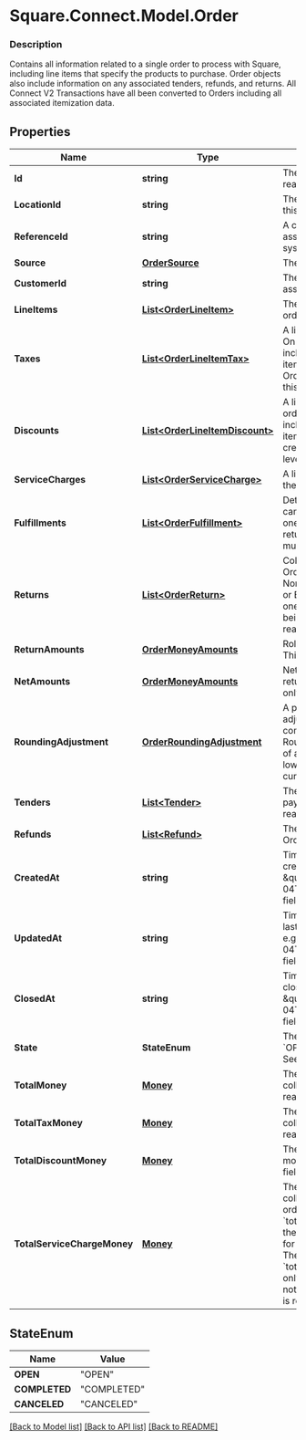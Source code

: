 # Square.Connect.Model.Order

### Description

Contains all information related to a single order to process with Square, including line items that specify the products to purchase. Order objects also include information on any associated tenders, refunds, and returns.  All Connect V2 Transactions have all been converted to Orders including all associated itemization data.

## Properties

Name | Type | Description | Notes
------------ | ------------- | ------------- | -------------
**Id** | **string** | The order&#39;s unique ID.  This field is read-only. | [optional] 
**LocationId** | **string** | The ID of the merchant location this order is associated with. | 
**ReferenceId** | **string** | A client specified identifier to associate an entity in another system with this order. | [optional] 
**Source** | [**OrderSource**](OrderSource.md) | The origination details of the order. | [optional] 
**CustomerId** | **string** | The [Customer](#type-customer) ID of the customer associated with the order. | [optional] 
**LineItems** | [**List&lt;OrderLineItem&gt;**](OrderLineItem.md) | The line items included in the order. | [optional] 
**Taxes** | [**List&lt;OrderLineItemTax&gt;**](OrderLineItemTax.md) | A list of taxes applied to this order. On read or retrieve, this list includes both order-level and item-level taxes. When creating an Order, set your order-level taxes in this list. | [optional] 
**Discounts** | [**List&lt;OrderLineItemDiscount&gt;**](OrderLineItemDiscount.md) | A list of discounts applied to this order. On read or retrieve, this list includes both order-level and item-level discounts. When creating an Order, set your order-level discounts in this list. | [optional] 
**ServiceCharges** | [**List&lt;OrderServiceCharge&gt;**](OrderServiceCharge.md) | A list of service charges applied to the order. | [optional] 
**Fulfillments** | [**List&lt;OrderFulfillment&gt;**](OrderFulfillment.md) | Details on order fulfillment.  Orders can only be created with at most one fulfillment. However, orders returned by the API may contain multiple fulfillments. | [optional] 
**Returns** | [**List&lt;OrderReturn&gt;**](OrderReturn.md) | Collection of items from sale Orders being returned in this one. Normally part of an Itemized Return or Exchange.  There will be exactly one &#x60;Return&#x60; object per sale Order being referenced.  This field is read-only. | [optional] 
**ReturnAmounts** | [**OrderMoneyAmounts**](OrderMoneyAmounts.md) | Rollup of returned money amounts.  This field is read-only. | [optional] 
**NetAmounts** | [**OrderMoneyAmounts**](OrderMoneyAmounts.md) | Net money amounts (sale money - return money).  This field is read-only. | [optional] 
**RoundingAdjustment** | [**OrderRoundingAdjustment**](OrderRoundingAdjustment.md) | A positive or negative rounding adjustment to the total of the order, commonly used to apply Cash Rounding when the minimum unit of account is smaller than the lowest physical denomination of currency.  This field is read-only. | [optional] 
**Tenders** | [**List&lt;Tender&gt;**](Tender.md) | The Tenders which were used to pay for the Order. This field is read-only. | [optional] 
**Refunds** | [**List&lt;Refund&gt;**](Refund.md) | The Refunds that are part of this Order. This field is read-only. | [optional] 
**CreatedAt** | **string** | Timestamp for when the order was created. In RFC 3339 format, e.g., \&quot;2016-09-04T23:59:33.123Z\&quot;.  This field is read-only. | [optional] 
**UpdatedAt** | **string** | Timestamp for when the order was last updated. In RFC 3339 format, e.g., \&quot;2016-09-04T23:59:33.123Z\&quot;.  This field is read-only. | [optional] 
**ClosedAt** | **string** | Timestamp for when the order was closed. In RFC 3339 format, e.g., \&quot;2016-09-04T23:59:33.123Z\&quot;.  This field is read-only. | [optional] 
**State** | **StateEnum** | The current state of the order. &#x60;OPEN&#x60;,&#x60;COMPLETED&#x60;,&#x60;CANCELED&#x60; See [OrderState](#type-orderstate) for possible values | [optional] 
**TotalMoney** | [**Money**](Money.md) | The total amount of money to collect for the order.  This field is read-only. | [optional] 
**TotalTaxMoney** | [**Money**](Money.md) | The total tax amount of money to collect for the order.  This field is read-only. | [optional] 
**TotalDiscountMoney** | [**Money**](Money.md) | The total discount amount of money to collect for the order.  This field is read-only. | [optional] 
**TotalServiceChargeMoney** | [**Money**](Money.md) | The total amount of money collected in service charges for the order.  Note: &#x60;total_service_charge_money&#x60; is the sum of &#x60;applied_money&#x60; fields for each individual service charge. Therefore, &#x60;total_service_charge_money&#x60; will only include inclusive tax amounts, not additive tax amounts.  This field is read-only. | [optional] 


## StateEnum

Name | Value
------------ | -------------
**OPEN** | "OPEN"
**COMPLETED** | "COMPLETED"
**CANCELED** | "CANCELED"



[[Back to Model list]](../README.md#documentation-for-models) [[Back to API list]](../README.md#documentation-for-api-endpoints) [[Back to README]](../README.md)

